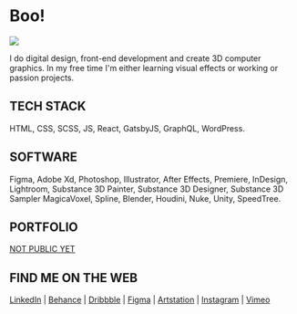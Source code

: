 # Boo!
![](https://media2.giphy.com/media/aTf4PONtSYB1e/giphy.gif?cid=ecf05e47w92jeyo25svp04jpl70ppmtmf04rc8khwytz6tm7&rid=giphy.gif&ct=g)

I do digital design, front-end development and create 3D computer graphics.
In my free time I'm either learning visual effects or working or passion projects.

## TECH STACK
HTML, CSS, SCSS, JS, React, GatsbyJS, GraphQL, WordPress.

## SOFTWARE
Figma, Adobe Xd, Photoshop, Illustrator, After Effects, Premiere, InDesign, Lightroom, Substance 3D Painter, Substance 3D Designer, Substance 3D Sampler MagicaVoxel, Spline, Blender, Houdini, Nuke, Unity, SpeedTree.

## PORTFOLIO
[NOT PUBLIC YET](https://github.com/c4pslock)

## FIND ME ON THE WEB

[LinkedIn](https://www.linkedin.com/in/annacgfx/) | [Behance](https://www.behance.net/annacgfx) | [Dribbble](https://dribbble.com/annacgfx) | [Figma](https://www.figma.com/@annacgfx) | [Artstation](https://www.artstation.com/annaozola) | [Instagram](https://www.instagram.com/annacgfx/) | [Vimeo](https://vimeo.com/annacgfx)
